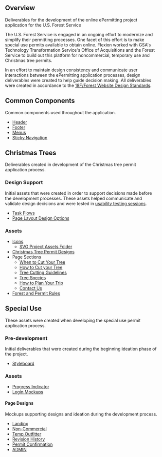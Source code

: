 ## Overview

Deliverables for the development of the online ePermitting project application for the U.S. Forest Service

The U.S. Forest Service is engaged in an ongoing effort to modernize and simplify their permitting processes. One facet of this effort is to make special use permits available to obtain online. Flexion worked with GSA's Technology Transformation Service's Office of Acquisitions and the Forest Service to build out this platform for noncommercial,  temporary use and Christmas tree permits.

In an effort to maintain design consistency and communicate user interactions between the ePermitting application processes, design deliverables were created to help guide decision making. All deliverables were created in accordance to the [18F/Forest Website Design Standards](https://nciinc.github.io/fs-fork-uswds-site/).

## Common Components
Common components used throughout the application.

  - [Header](design-deliverables/components/header-mockups/RD1)
- [Footer](design-deliverables/components/footer-mockups)  
 - [Menus](design-deliverables/components/menu-mockups)  
 - [Sticky Navigation](design-deliverables/components/sticky-footer)  

## Christmas Trees
Deliverables created in development of the Christmas tree permit application process.

### Design Support
Initial assets that were created in order to support decisions made before the development processes. These assets helped communicate and validate design decisions and were tested in [usability testing sessions](https://github.com/nciinc/fs-permit-platform/wiki).
 - [Task Flows](design-deliverables/christmas-trees/task-flows)
  - [Page Layout Design Options](design-deliverables/christmas-trees/design-patterns/page-layouts)  

### Assets
- [Icons](design-deliverables/christmas-trees/icons)
  - [SVG Project Assets Folder](frontend/src/assets/img)
 - [Christmas Tree Permit Designs](design-deliverables/christmas-trees/permit)  
 - Page Sections
   - [When to Cut Your Tree](design-deliverables/christmas-trees/page-designs/page-sections/when-to-cut-your-tree)
   - [How to Cut your Tree](design-deliverables/christmas-trees/page-designs/page-sections/how-to-cut-your-tree)  
   - [Tree Cutting Guidelines](design-deliverables/christmas-trees/page-designs/page-sections/tree-cutting-guidelines)
   - [Tree Species](design-deliverables/christmas-trees/page-designs/page-sections/tree-species)  
   - [How to Plan Your Trip](design-deliverables/christmas-trees/page-designs/page-sections/how-to-plan-your-trip)
   - [Contact Us](design-deliverables/christmas-trees/page-designs/page-sections/contact-us)  
 - [Forest and Permit Rules](design-deliverables/christmas-trees/rules)


## Special Use
These assets were created when developing the special use permit application process.

### Pre-development
Initial deliverables that were created during the beginning ideation phase of the project.
  - [Styleboard](design-deliverables/special-use/styleboard)  

### Assets
- [Progress Indicator](design-deliverables/special-use/progress-indicator-mockups)
- [Login Mockups](design-deliverables/components/login-mockups)

#### Page Designs
Mockups supporting designs and ideation during the development process.
- [Landing](design-deliverables/special-use/landing-page-mockups)
- [Non-Commercial](design-deliverables/special-use/noncommercial-mockups)  
- [Temp Outfitter](design-deliverables/special-use/temp-outfitter-mockups)
- [Revision History](design-deliverables/special-use/revision-history-mockups)  
- [Permit Confirmation](design-deliverables/special-use/permit-submitted-confirmation-page)   
- [ADMIN](design-deliverables/special-use/admin-user-mockups)
